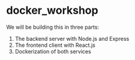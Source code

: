 # docker_workshop


We will be building this in three parts:

1. The backend server with Node.js and Express
2. The frontend client with React.js
3. Dockerization of both services